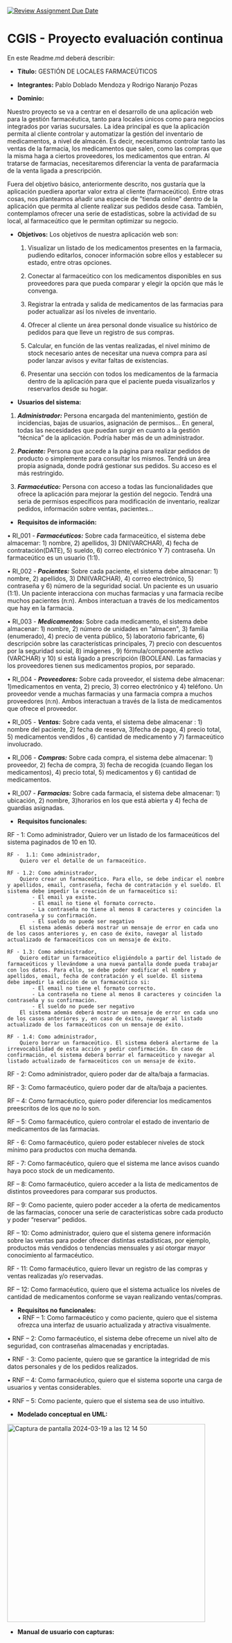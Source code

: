 [![Review Assignment Due Date](https://classroom.github.com/assets/deadline-readme-button-24ddc0f5d75046c5622901739e7c5dd533143b0c8e959d652212380cedb1ea36.svg)](https://classroom.github.com/a/aMYFqSAE)
# CGIS - Proyecto evaluación continua

En este Readme.md deberá describir:
- **Título:**
GESTIÓN DE LOCALES FARMACEÚTICOS
  
- **Integrantes:**
Pablo Doblado Mendoza y Rodrigo Naranjo Pozas
  
- **Dominio:**

Nuestro proyecto se va a centrar en el desarrollo de una aplicación web para la gestión farmacéutica, tanto para locales únicos como para negocios integrados por varias sucursales. La idea principal es que la aplicación permita al cliente controlar y automatizar la gestión del inventario de medicamentos, a nivel de almacén. Es decir, necesitamos controlar tanto las ventas de la farmacia, los medicamentos que salen, como las compras que la misma haga a ciertos proveedores, los medicamentos que entran. Al tratarse de farmacias, necesitaremos diferenciar la venta de parafarmacia de la venta ligada a prescripción.

Fuera del objetivo básico, anteriormente descrito, nos gustaría que la aplicación puediera aportar valor extra al cliente (farmaceútico). Entre otras cosas, nos planteamos añadir una especie de "tienda online" dentro de la aplicación que permita al cliente realizar sus pedidos desde casa. También, contemplamos ofrecer una serie de estadísticas, sobre la actividad de su local, al farmaceútico que le permitan optimizar su negocio.

- **Objetivos:**
Los objetivos de nuestra aplicación web son:

  1) Visualizar un listado de los medicamentos presentes en la farmacia, pudiendo editarlos, conocer información sobre ellos y establecer su estado, entre otras opciones.

  2) Conectar al farmaceútico con los medicamentos disponibles en sus proveedores para que pueda comparar y elegir la opción que más le convenga.
        
  3) Registrar la entrada y salida de medicamentos de las farmacias para poder actualizar así los niveles de inventario.
        
  4) Ofrecer al cliente un área personal donde visualice su histórico de pedidos para que lleve un registro de sus compras.
        
  5) Calcular, en función de las ventas realizadas, el nivel mínimo de stock necesario antes de necesitar una nueva compra para así poder lanzar avisos y evitar faltas de existencias.
        
  8) Presentar una sección con todos los medicamentos de la farmacia dentro de la aplicación para que el paciente pueda visualizarlos y reservarlos desde su hogar.
  
- **Usuarios del sistema:**  

1.	***Administrador:*** Persona encargada del mantenimiento, gestión de incidencias, bajas de usuarios, asignación de permisos... En general, todas las necesidades que puedan surgir en cuanto a la gestión “técnica” de la aplicación. Podría haber más de un administrador.  

2.	***Paciente:*** Persona que accede a la página para realizar pedidos de producto o simplemente para consultar los mismos. Tendrá un área propia asignada, donde podrá gestionar sus pedidos. Su acceso es el más restringido.  

3.	***Farmacéutico:*** Persona con acceso a todas las funcionalidades que ofrece la aplicación para mejorar la gestión del negocio. Tendrá una seria de permisos específicos para modificación de inventario, realizar pedidos, información sobre ventas, pacientes...  

- **Requisitos de información:**

•	RI_001 - ***Farmacéuticos:*** Sobre cada farmaceútico, el sistema debe almacemar: 1) nombre, 2) apellidos, 3) DNI(VARCHAR), 4) fecha de contratación(DATE), 5) sueldo, 6) correo electrónico Y 7) contraseña. Un farmaceútico es un usuario (1:1).

•	RI_002 - ***Pacientes:*** Sobre cada paciente, el sistema debe almacenar: 1) nombre, 2) apellidos, 3) DNI(VARCHAR), 4) correo electrónico, 5) contraseña y 6) número de la seguridad social. Un paciente es un usuario (1:1). Un paciente interacciona con muchas farmacias y una farmacia recibe muchos pacientes (n:n). Ambos interactuan a través de los medicamentos que hay en la farmacia.

•	RI_003 - ***Medicamentos:*** Sobre cada medicamento, el sistema debe almacenar:  1) nombre, 2) número de unidades en "almacen", 3) familia (enumerado), 4) precio de venta público, 5) laboratorio fabricante, 6) descripción sobre las características principales, 7) precio con descuentos por la seguridad social, 8) imágenes , 9) fórmula/componente activo (VARCHAR) y 10) si está ligado a prescripción (BOOLEAN). Las farmacias y los proveedores tienen sus medicamentos propios, por separado.

•	RI_004 - ***Proveedores:*** Sobre cada proveedor, el sistema debe almacenar:  1)medicamentos en venta, 2) precio, 3) correo electrónico y 4) teléfono. Un proveedor vende a muchas farmacias y una farmacia compra a muchos proveedores (n:n). Ambos interactuan a través de la lista de medicamentos que ofrece el proveedor.

•	RI_005 - ***Ventas:*** Sobre cada venta, el sistema debe almacenar :  1) nombre del paciente, 2) fecha de reserva, 3)fecha de pago, 4) precio total, 5) medicamentos vendidos , 6) cantidad de medicamento y 7) farmaceútico involucrado. 

•   RI_006 - ***Compras:*** Sobre cada compra, el sistema debe almacenar: 1) proveedor, 2) fecha de compra, 3) fecha de recogida (cuando llegan los medicamentos), 4) precio total, 5) medicamentos y 6) cantidad de medicamentos.

•	RI_007 - ***Farmacias:*** Sobre cada farmacia, el sistema debe almacenar:  1) ubicación, 2) nombre, 3)horarios en los que está abierta y 4) fecha de guardias asignadas.

- **Requisitos funcionales:**

RF - 1: Como administrador,
    Quiero ver un listado de los farmaceúticos del sistema paginados de 10 en 10.

    RF -  1.1: Como administrador,
        Quiero ver el detalle de un farmaceútico.

    RF - 1.2: Como administrador,
        Quiero crear un farmaceútico. Para ello, se debe indicar el nombre y apellidos, email, contraseña, fecha de contratación y el sueldo. El sistema debe impedir la creación de un farmaceútico si:
            - El email ya existe.
            - El email no tiene el formato correcto.
            - La contraseña no tiene al menos 8 caracteres y coinciden la contraseña y su confirmación.
            - El sueldo no puede ser negativo
        El sistema además deberá mostrar un mensaje de error en cada uno de los casos anteriores y, en caso de éxito, navegar al listado actualizado de farmaceúticos con un mensaje de éxito.

    RF - 1.3: Como administrador,
        Quiero editar un farmaceútico eligiéndolo a partir del listado de farmaceúticos y llevándome a una nueva pantalla donde pueda trabajar con los datos. Para ello, se debe poder modificar el nombre y apellidos, email, fecha de contratación y el sueldo. El sistema          debe impedir la edición de un farmaceútico si:
            - El email no tiene el formato correcto.
            - La contraseña no tiene al menos 8 caracteres y coinciden la contraseña y su confirmación.
            - El sueldo no puede ser negativo
        El sistema además deberá mostrar un mensaje de error en cada uno de los casos anteriores y, en caso de éxito, navegar al listado actualizado de los farmaceúticos con un mensaje de éxito.

    RF - 1.4: Como administrador,
        Quiero borrar un farmaceútico. El sistema deberá alertarme de la irrevocabilidad de esta acción y pedir confirmación. En caso de confirmación, el sistema deberá borrar el farmaceútico y navegar al listado actualizado de farmaceúticos con un mensaje de éxito.
  
RF - 2: Como administrador, quiero poder dar de alta/baja a farmacias.


RF - 3: Como farmacéutico, quiero poder dar de alta/baja a pacientes.


RF – 4: Como farmacéutico, quiero poder diferenciar los medicamentos preescritos de los que no lo son.  


RF – 5: Como farmacéutico, quiero controlar el estado de inventario de medicamentos de las farmacias.  


RF - 6: Como farmacéutico, quiero poder establecer niveles de stock mínimo para productos con mucha demanda.  


RF - 7: Como farmacéutico, quiero que el sistema me lance avisos cuando haya poco stock de un medicamento.  


RF – 8: Como farmacéutico, quiero acceder a la lista de medicamentos de distintos proveedores para comparar sus productos. 


RF – 9: Como paciente, quiero poder acceder a la oferta de medicamentos de las farmacias, conocer una serie de características sobre cada producto y poder “reservar” pedidos.  


RF – 10: Como administrador, quiero que el sistema genere información sobre las ventas para poder ofrecer distintas estadísticas, por ejemplo, productos más vendidos o tendencias mensuales y así otorgar mayor conocimiento al farmacéutico.  


RF - 11: Como farmacéutico, quiero llevar un registro de las compras y ventas realizadas y/o reservadas.  


RF – 12: Como farmacéutico, quiero que el sistema actualice los niveles de cantidad de medicamentos conforme se vayan realizando ventas/compras.  


- **Requisitos no funcionales:**  
•	RNF – 1: Como farmacéutico y como paciente, quiero que el sistema ofrezca una interfaz de usuario actualizada y atractiva visualmente.


•	RNF – 2: Como farmacéutico, el sistema debe ofreceme un nivel alto de seguridad, con contraseñas almacenadas y encriptadas.  


•   RNF - 3: Como paciente, quiero que se garantice la integridad de mis datos personales y de los pedidos realizados.  


•	RNF – 4: Como farmacéutico, quiero que el sistema soporte una carga de usuarios y ventas considerables.


•	RNF – 5: Como paciente, quiero que el sistema sea de uso intuitivo.  


- **Modelado conceptual en UML:**  
<img width="457" alt="Captura de pantalla 2024-03-19 a las 12 14 50" src="https://github.com/CGIS-2024/proyecto-evaluacion-continua-gruporp/assets/137097471/081b600c-d10a-4e53-8ed8-cd5eac5968c6">










- **Manual de usuario con capturas:**
